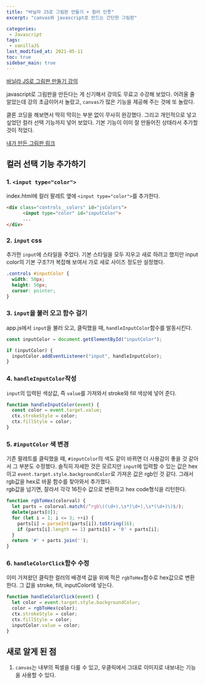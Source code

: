 ```yaml
---
title: "바닐라 JS로 그림판 만들기 + 컬러 인풋"
excerpt: "canvas와 javascript로 만드는 간단한 그림판"

categories:
 - Javascript
tags:
 - vanillaJS
last_modified_at: 2021-05-11
toc: true
sidebar_main: true
---
```


[바닐라 JS로 그림판 만들기 강의](https://nomadcoders.co/javascript-for-beginners-2) 

javascript로 그림판을 만든다는 게 신기해서 강의도 무료고 수강해 보았다. 
어려울 줄 알았는데 강의 초급이어서 놀랐고, `canvas`가 많은 기능을 제공해 주는 것에 또 놀랐다. 

클론 코딩을 해보면서 딱히 막히는 부분 없이 무사히 완강했다. 그리고 개인적으로 넣고 싶었던 컬러 선택 기능까지 넣어 보았다. 기본 기능이 이미 잘 만들어진 상태라서 추가할 것이 적었다. 

[내가 만든 그림판 링크](https://kabinny.github.io/js_painter/)

## 컬러 선택 기능 추가하기
### 1. `<input type="color">`
index.html에  컬러 팔레트 옆에 `<input type="color">`를 추가한다. 
```html
<div class="controls__colors" id="jsColors">
      <input type="color" id="inputColor">
      ...
</div>
 ```


### 2. `input` css
추가한 `input`에 스타일을 주었다. 기본 스타일을 모두 지우고 새로 하려고 했지만 input color의 기본 구조?가 복잡해 보여서 가로 세로 사이즈 정도만 설정했다. 
```css
.controls #inputColor {
  width: 50px;
  height: 50px;
  cursor: pointer;
}
```

### 3. `input`을 불러 오고 함수 걸기
app.js에서 `input`을 불러 오고, 클릭했을 때, `handleInputColor`함수를 발동시킨다. 
```javascript
const inputColor = document.getElementById("inputColor");

if (inputColor) {
  inputColor.addEventListener("input", handleInputColor);
}
```

### 4. `handleInputColor`작성
`input`의 입력된 색상값, 즉 `value`를 가져와서 stroke와 fill 색상에 넣어 준다.
```javascript
function handleInputColor(event) {
  const color = event.target.value;
  ctx.strokeStyle = color;
  ctx.fillStyle = color;
}
```

### 5. `#inputColor` 색 변경
기존 팔레트를 클릭했을 때, `#inputColor`의 색도 같이 바뀌면 더 사용감이 좋을 것 같아서 그 부분도 수정했다. 솔직히 자세한 것은 모르지만 `input`에 입력할 수 있는 값은 hex이고 `event.target.style.backgroundColor`로 가져온 값은 rgb인 것 같다. 그래서 rgb값을 hex로 바꿀  함수를 찾아와서 추가했다.   
rgb값을 넘기면, 잘라서 각각 16진수 값으로 변환하고 hex code형식을 리턴한다. 
```javascript
function rgbToHex(colorval) {
  let parts = colorval.match(/^rgb\((\d+),\s*(\d+),\s*(\d+)\)$/);
  delete(parts[0]);
  for (let i = 1; i <= 3; ++i) {
    parts[i] = parseInt(parts[i]).toString(16);
    if (parts[i].length == 1) parts[i] = '0' + parts[i];
  }
  return '#' + parts.join('');
}
```

### 6. `handleColorClick`함수 수정
이미 가져왔던 클릭한 컬러의 배경색 값을 위에 적은 `rgbToHex`함수로 hex값으로 변환한다. 그 값을 stroke, fill, inputColor에 넣는다. 
```javascript
function handleColorClick(event) {
  let color = event.target.style.backgroundColor;
  color = rgbToHex(color);
  ctx.strokeStyle = color;
  ctx.fillStyle = color;
  inputColor.value = color;
}
```

## 새로 알게 된 점
1. `canvas`는 내부의 픽셀을 다룰 수 있고, 우클릭에서 그대로 이미지로 내보내는 기능을 사용할 수 있다. 
